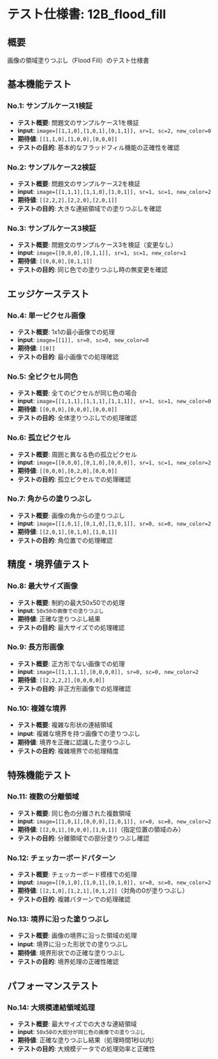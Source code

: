 # テスト仕様書: 12B_flood_fill

## 概要
画像の領域塗りつぶし（Flood Fill）のテスト仕様書

## 基本機能テスト

### No.1: サンプルケース1検証
- **テスト概要**: 問題文のサンプルケース1を検証
- **input**: `image=[[1,1,0],[1,0,1],[0,1,1]], sr=1, sc=2, new_color=0`
- **期待値**: `[[1,1,0],[1,0,0],[0,0,0]]`
- **テストの目的**: 基本的なフラッドフィル機能の正確性を確認

### No.2: サンプルケース2検証
- **テスト概要**: 問題文のサンプルケース2を検証
- **input**: `image=[[1,1,1],[1,1,0],[1,0,1]], sr=1, sc=1, new_color=2`
- **期待値**: `[[2,2,2],[2,2,0],[2,0,1]]`
- **テストの目的**: 大きな連結領域での塗りつぶしを確認

### No.3: サンプルケース3検証
- **テスト概要**: 問題文のサンプルケース3を検証（変更なし）
- **input**: `image=[[0,0,0],[0,1,1]], sr=1, sc=1, new_color=1`
- **期待値**: `[[0,0,0],[0,1,1]]`
- **テストの目的**: 同じ色での塗りつぶし時の無変更を確認

## エッジケーステスト

### No.4: 単一ピクセル画像
- **テスト概要**: 1x1の最小画像での処理
- **input**: `image=[[1]], sr=0, sc=0, new_color=0`
- **期待値**: `[[0]]`
- **テストの目的**: 最小画像での処理確認

### No.5: 全ピクセル同色
- **テスト概要**: 全てのピクセルが同じ色の場合
- **input**: `image=[[1,1,1],[1,1,1],[1,1,1]], sr=1, sc=1, new_color=0`
- **期待値**: `[[0,0,0],[0,0,0],[0,0,0]]`
- **テストの目的**: 全体塗りつぶしでの処理確認

### No.6: 孤立ピクセル
- **テスト概要**: 周囲と異なる色の孤立ピクセル
- **input**: `image=[[0,0,0],[0,1,0],[0,0,0]], sr=1, sc=1, new_color=2`
- **期待値**: `[[0,0,0],[0,2,0],[0,0,0]]`
- **テストの目的**: 孤立ピクセルでの処理確認

### No.7: 角からの塗りつぶし
- **テスト概要**: 画像の角からの塗りつぶし
- **input**: `image=[[1,0,1],[0,1,0],[1,0,1]], sr=0, sc=0, new_color=2`
- **期待値**: `[[2,0,1],[0,1,0],[1,0,1]]`
- **テストの目的**: 角位置での処理確認

## 精度・境界値テスト

### No.8: 最大サイズ画像
- **テスト概要**: 制約の最大50x50での処理
- **input**: `50x50の画像での塗りつぶし`
- **期待値**: 正確な塗りつぶし結果
- **テストの目的**: 最大サイズでの処理確認

### No.9: 長方形画像
- **テスト概要**: 正方形でない画像での処理
- **input**: `image=[[1,1,1,1],[0,0,0,0]], sr=0, sc=0, new_color=2`
- **期待値**: `[[2,2,2,2],[0,0,0,0]]`
- **テストの目的**: 非正方形画像での処理確認

### No.10: 複雑な境界
- **テスト概要**: 複雑な形状の連結領域
- **input**: 複雑な境界を持つ画像での塗りつぶし
- **期待値**: 境界を正確に認識した塗りつぶし
- **テストの目的**: 複雑境界での処理精度

## 特殊機能テスト

### No.11: 複数の分離領域
- **テスト概要**: 同じ色の分離された複数領域
- **input**: `image=[[1,0,1],[0,0,0],[1,0,1]], sr=0, sc=0, new_color=2`
- **期待値**: `[[2,0,1],[0,0,0],[1,0,1]]`（指定位置の領域のみ）
- **テストの目的**: 分離領域での部分塗りつぶし確認

### No.12: チェッカーボードパターン
- **テスト概要**: チェッカーボード模様での処理
- **input**: `image=[[0,1,0],[1,0,1],[0,1,0]], sr=0, sc=0, new_color=2`
- **期待値**: `[[2,1,0],[1,2,1],[0,1,2]]`（対角の0が塗りつぶし）
- **テストの目的**: 複雑パターンでの処理確認

### No.13: 境界に沿った塗りつぶし
- **テスト概要**: 画像の境界に沿った領域の処理
- **input**: 境界に沿った形状での塗りつぶし
- **期待値**: 境界形状での正確な塗りつぶし
- **テストの目的**: 境界処理の正確性確認

## パフォーマンステスト

### No.14: 大規模連結領域処理
- **テスト概要**: 最大サイズでの大きな連結領域
- **input**: `50x50の大部分が同じ色の画像での塗りつぶし`
- **期待値**: 正確な塗りつぶし結果（処理時間1秒以内）
- **テストの目的**: 大規模データでの処理効率と正確性
